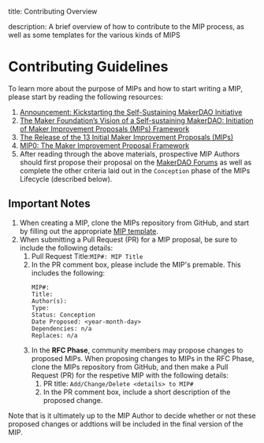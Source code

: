 title: Contributing Overview

description: A brief overview of how to contribute to the MIP process, as well as some templates for the various kinds of MIPS

# Contributing Guidelines

To learn more about the purpose of MIPs and how to start writing a MIP, please start by reading the following resources: 

1. [Announcement: Kickstarting the Self-Sustaining MakerDAO Initiative](https://forum.makerdao.com/t/announcement-kickstarting-the-self-sustaining-makerdao-initiative/1864)
2. [The Maker Foundation’s Vision of a Self-sustaining MakerDAO: Initiation of Maker Improvement Proposals (MIPs) Framework](https://forum.makerdao.com/t/the-maker-foundation-s-vision-of-a-self-sustaining-makerdao-initiation-of-maker-improvement-proposals-mips-framework/1882)
3. [The Release of the 13 Initial Maker Improvement Proposals (MIPs)](https://forum.makerdao.com/t/the-release-of-the-13-initial-maker-improvement-proposals-mips/1915)
4. [MIP0: The Maker Improvement Proposal Framework](https://forum.makerdao.com/t/mip0-the-maker-improvement-proposal-framework/1902)
5. After reading through the above materials, prospective MIP Authors should first propose their proposal on the [MakerDAO Forums](https://forum.makerdao.com/c/MIPS/14) as well as complete the other criteria laid out in the `Conception` phase of the MIPs Lifecycle (described below).

## Important Notes

1. When creating a MIP, clone the MIPs repository from GitHub, and start by filling out the appropriate [MIP template](https://github.com/makerdao/mips/blob/master/mip0.md#mip0c6-mip-templates).
2. When submitting a Pull Request (PR) for a MIP proposal, be sure to include the following details:
    1. Pull Request Title:`MIP#: MIP Title`
    2. In the PR comment box, please include the MIP's premable. This includes the following:
        ```
        MIP#:
        Title: 
        Author(s):
        Type:
        Status: Conception
        Date Proposed: <year-month-day>
        Dependencies: n/a
        Replaces: n/a
        ```
    3. In the **RFC Phase**, community members may propose changes to proposed MIPs. When proposing changes to MIPs in the RFC Phase, clone the MIPs repository from GitHub, and then make a Pull Request (PR) for the respetive MIP with the following details: 
        1. PR title: `Add/Change/Delete <details> to MIP#`
        2. In the PR comment box, include a short description of the proposed change. 

Note that is it ultimately up to the MIP Author to decide whether or not these proposed changes or addtions will be included in the final version of the MIP.
